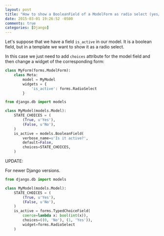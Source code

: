 ```yaml
---
layout: post
title: "How to show a BooleanField of a ModelForm as radio select (yes/no) in Django"
date: 2015-03-01 19:26:52 -0500
comments: true
categories: [Django]
---
```


Let's suppose that we have a field ``is_active`` in our model. It is a boolean field, but in a template we want to show it as a radio select.

In this case we just need to add ``choices`` attribute for the model field and then change a widget of the corresponding form:

```python forms.py
class MyForm(forms.ModelForm):
    class Meta:
        model = MyModel
        widgets = {
            'is_active': forms.RadioSelect
        }
```

```python forms.py
from django.db import models

class MyModel(models.Model):
    STATE_CHOICES = (
        (True, u'Yes'),
        (False, u'No'),
    )
    is_active = models.BooleanField(
        verbose_name=u'Is it active?',
        default=False,
        choices=STATE_CHOICES,
    )
```

UPDATE:

For newer Django versions.

```python forms.py
from django.db import models

class MyModel(models.Model):
    STATE_CHOICES = (
        (True, u'Yes'),
        (False, u'No'),
    )
    is_active = forms.TypedChoiceField(
        coerce=lambda x: bool(int(x)),
        choices=((0, 'No'), (1, 'Yes')),
        widget=forms.RadioSelect
    )
```

